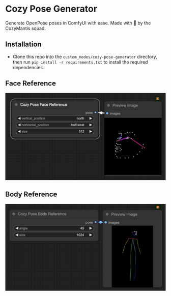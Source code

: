 # Cozy Pose Generator

Generate OpenPose poses in ComfyUI with ease. Made with 💚 by the CozyMantis squad.

## Installation

- Clone this repo into the `custom_nodes/cozy-pose-generator` directory, then run `pip install -r requirements.txt` to install the required dependencies.

## Face Reference

![Face Pose Generator](./assets/face1.jpeg)

## Body Reference

![Body Pose Generator](./assets/body1.jpeg)
